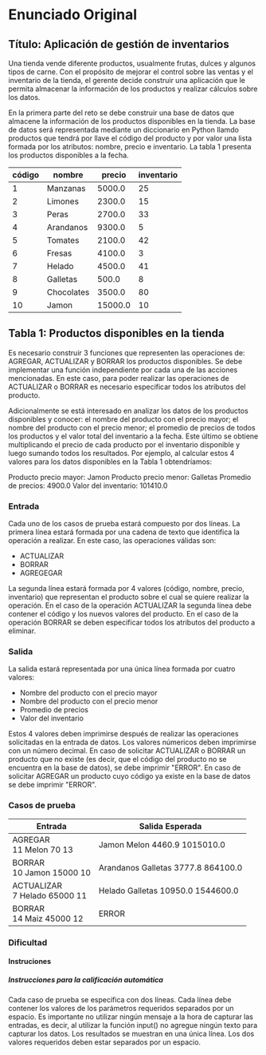 # Enunciado Original

## Título: Aplicación de gestión de inventarios

Una tienda vende diferente productos, usualmente frutas, dulces y algunos tipos
de carne. Con el propósito de mejorar el control sobre las ventas y el inventario
de la tienda, el gerente decide construir una aplicación que le permita almacenar
la información de los productos y realizar cálculos sobre los datos.

En la primera parte del reto se debe construir una base de datos que almacene la
información de los productos disponibles en la tienda. La base de datos será
representada mediante un diccionario en Python llamdo productos que tendrá por
llave el código del producto y por valor una lista formada por los atributos:
nombre, precio e inventario. La tabla 1 presenta los productos disponibles a la
fecha.

|código|nombre    |precio  |inventario|
|------|----------|--------|----------|
|    1 |Manzanas  | 5000.0 |       25 | 
|    2 |Limones   | 2300.0 |       15 | 
|    3 |Peras     | 2700.0 |       33 | 
|    4 |Arandanos | 9300.0 |        5 | 
|    5 |Tomates   | 2100.0 |       42 | 
|    6 |Fresas    | 4100.0 |        3 | 
|    7 |Helado    | 4500.0 |       41 | 
|    8 |Galletas  |  500.0 |        8 | 
|    9 |Chocolates| 3500.0 |       80 |
|   10 |Jamon     |15000.0 |       10 |

## Tabla 1: Productos disponibles en la tienda

Es necesario construir 3 funciones que representen las operaciones de: AGREGAR,
ACTUALIZAR y BORRAR los productos disponibles. Se debe implementar una función
independiente por cada una de las acciones mencionadas. En este caso, para poder
realizar las operaciones de ACTUALIZAR o BORRAR es necesario especificar todos
los atributos del producto.

Adicionalmente se está interesado en analizar los datos de los productos disponibles
y conocer: el nombre del producto con el precio mayor; el nombre del producto con
el precio menor; el promedio de precios de todos los productos y el valor total del
inventario a la fecha. Este último se obtiene multiplicando el precio de cada producto
por el inventario disponible y luego sumando todos los resultados. Por ejemplo, al
calcular estos 4 valores para los datos disponibles en la Tabla 1 obtendríamos:

Producto precio mayor: Jamon
Producto precio menor: Galletas
Promedio de precios: 4900.0
Valor del inventario: 101410.0

### Entrada

Cada uno de los casos de prueba estará compuesto por dos líneas.
La primera línea estará formada por una cadena de texto que identifica la operación
a realizar. En este caso, las operaciones válidas son:
- ACTUALIZAR
- BORRAR
- AGREGEGAR

La segunda línea estará formada por 4 valores (código, nombre, precio, inventario) que
representan el producto sobre el cual se quiere realizar la operación.
En el caso de la operación ACTUALIZAR la segunda línea debe contener el código y los
nuevos valores del producto.
En el caso de la operación BORRAR se deben especificar todos los atributos del producto
a eliminar.

### Salida

La salida estará representada por una única línea formada por cuatro valores:
- Nombre del producto con el precio mayor
- Nombre del producto con el precio menor
- Promedio de precios
- Valor del inventario

Estos 4 valores deben imprimirse después de realizar las operaciones solicitadas en la
entrada de datos.
Los valores númericos deben imprimirse con un número decimal.
En caso de solicitar ACTUALIZAR o BORRAR un producto que no existe (es decir, que el
código del producto no se encuentra en la base de datos), se debe imprimir "ERROR".
En caso de solicitar AGREGAR un producto cuyo código ya existe en la base de datos
se debe imprimir "ERROR".

### Casos de prueba

| Entrada                       | Salida Esperada                  |
|-------------------------------|----------------------------------|
|AGREGAR<br>11 Melon 70 13      |Jamon Melon 4460.9 1015010.0      |
|BORRAR<br>10 Jamon 15000 10    |Arandanos Galletas 3777.8 864100.0|
|ACTUALIZAR<br>7 Helado 65000 11|Helado Galletas 10950.0 1544600.0 |
|BORRAR<br>14 Maiz 45000 12     |ERROR                             |

### Dificultad

#### Instruciones
##### Instrucciones para la calificación automática

Cada caso de prueba se especifica con dos líneas.
Cada línea debe contener los valores de los parámetros requeridos separados por un 
espacio.
Es importante no utilizar ningún mensaje a la hora de capturar las entradas, es decir,
al utilizar la función input() no agregue ningún texto para capturar los datos.
Los resultados se muestran en una única línea. Los dos valores requeridos deben estar
separados por un espacio.
